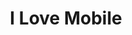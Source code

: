 ---
title: "I Love Mobile"
url: /ciudad-autonoma-de-buenos-aires/i-love-mobile/
shop: teléfono móvil
---